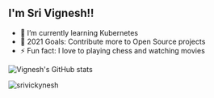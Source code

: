 


## I'm Sri Vignesh!!

- 🌱 I’m currently learning Kubernetes
- 🥅 2021 Goals: Contribute more to Open Source projects
- ⚡ Fun fact: I love to playing chess and watching movies

![Vignesh's GitHub stats](https://github-readme-stats.vercel.app/api?username=srivickynesh&bg_color=30,e96443,904e95&title_color=fff&text_color=fff)

<p><img align="center" src="https://github-readme-streak-stats.herokuapp.com/?user=srivickynesh&theme=dark" alt="srivickynesh" /></p>

